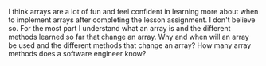 I think arrays are a lot of fun and feel confident in learning more about when to implement arrays after completing the lesson assignment.
I don't believe so. For the most part I understand what an array is and the different methods learned so far that change an array. 
Why and when will an array be used and the different methods that change an array? How many array methods does a software engineer know?